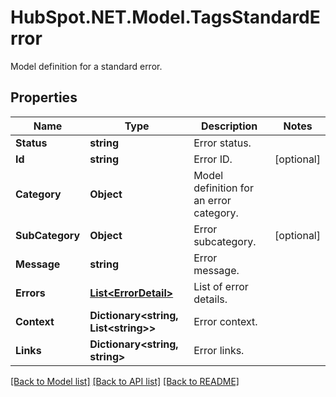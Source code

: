 # HubSpot.NET.Model.TagsStandardError
Model definition for a standard error.

## Properties

Name | Type | Description | Notes
------------ | ------------- | ------------- | -------------
**Status** | **string** | Error status. | 
**Id** | **string** | Error ID. | [optional] 
**Category** | **Object** | Model definition for an error category. | 
**SubCategory** | **Object** | Error subcategory. | [optional] 
**Message** | **string** | Error message. | 
**Errors** | [**List&lt;ErrorDetail&gt;**](ErrorDetail.md) | List of error details. | 
**Context** | **Dictionary&lt;string, List&lt;string&gt;&gt;** | Error context. | 
**Links** | **Dictionary&lt;string, string&gt;** | Error links. | 

[[Back to Model list]](../README.md#documentation-for-models) [[Back to API list]](../README.md#documentation-for-api-endpoints) [[Back to README]](../README.md)

